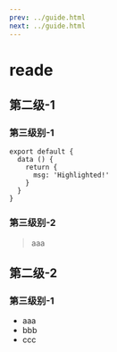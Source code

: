 ```yaml
---
prev: ../guide.html
next: ../guide.html
---
```


# reade
## 第二级-1
### 第三级别-1
``` js{4}
export default {
  data () {
    return {
      msg: 'Highlighted!'
    }
  }
}
```
### 第三级别-2
> aaa

## 第二级-2
### 第三级别-1
- aaa
- bbb
- ccc
